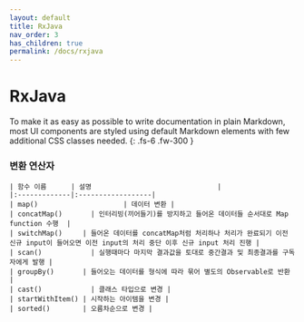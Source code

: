 ```yaml
---
layout: default
title: RxJava
nav_order: 3
has_children: true
permalink: /docs/rxjava
---
```


# RxJava

To make it as easy as possible to write documentation in plain Markdown, most UI components are styled using default Markdown elements with few additional CSS classes needed.
{: .fs-6 .fw-300 }





### 변환 연산자

```
| 함수 이름      | 설명								|
|:-------------|:------------------|
| map() 			 		| 데이터 변환 |
| concatMap() 		| 인터리빙(끼어들기)를 방지하고 들어온 데이터들 순서대로 Map function 수행  |
| switchMap()     | 들어온 데이터를 concatMap처럼 처리하나 처리가 완료되기 이전 신규 input이 들어오면 이전 input의 처리 중단 이후 신규 input 처리 진행 |
| scan()        	| 실행때마다 마지막 결과값을 토대로 중간결과 및 최종결과를 구독자에게 발행 |
| groupBy()       | 들어오는 데이터를 형식에 따라 묶어 별도의 Observable로 반환 |
| cast()        	| 클래스 타입으로 변경 |
| startWithItem() | 시작하는 아이템을 변경 |
| sorted()        | 오름차순으로 변경 |
```

